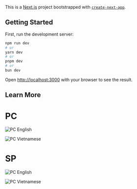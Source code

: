 This is a [Next.js](https://nextjs.org) project bootstrapped with [`create-next-app`](https://nextjs.org/docs/app/api-reference/cli/create-next-app).

## Getting Started

First, run the development server:

```bash
npm run dev
# or
yarn dev
# or
pnpm dev
# or
bun dev
```

Open [http://localhost:3000](http://localhost:3000) with your browser to see the result.

## Learn More

# PC

![PC English](screenshoot/pc.png)

![PC Vietnamese](screenshoot/pc-vi.png)

# SP

![PC English](screenshoot/sp.png)

![PC Vietnamese](screenshoot/sp-vi.png)
